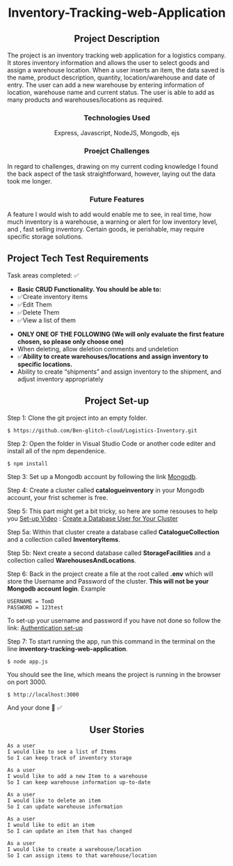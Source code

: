 <h1 align='center'>Inventory-Tracking-web-Application</h1>

<h2 align='center'>Project Description</h2> 

<p>The project is an inventory tracking web application for a logistics company.  It stores inventory information and allows the user to select goods and assign  a warehouse location. When a user inserts an item, the data  saved is the name, product description, quantity, location/warehouse and date of entry. The user can add a new warehouse by entering information of location, warehouse name and current status. The user is able to add as many products and warehouses/locations as required.</p> 

<h3 align='center'>Technologies Used</h3> 

<p align='center'>Express, Javascript, NodeJS, Mongodb, ejs</p> 

<h3 align='center'>Proejct Challenges</h3> 

<p>In regard to challenges, drawing on my current coding knowledge I found the back aspect of the task straightforward, however,  laying out the data took me longer.</p> 

<h3 align='center'>Future Features</h3>  

<p>A feature I would wish to add would enable me to see, in real time, how much inventory is a warehouse, a warning or alert for low inventory level, and , fast selling inventory. Certain goods, ie perishable, may require specific storage solutions. </p>

<h2>Project Tech Test Requirements</h2> 

<p>Task areas completed: ✅</p>

<ul> 
  <li><b>Basic CRUD Functionality. You should be able to:</b></li> 
  <li>✅Create inventory items</li> 
  <li>✅Edit Them</li>
  <li>✅Delete Them</li> 
  <li>✅View a list of them</li>
</ul> 

<ul>
  <li><b>ONLY ONE OF THE FOLLOWING (We will only evaluate the first feature chosen, so please only choose one)</b></li>
  <li>When deleting, allow deletion comments and undeletion</li>
  <li>✅<b>Ability to create warehouses/locations and assign inventory to specific locations.</b></li>
  <li>Ability to create “shipments” and assign inventory to the shipment, and adjust inventory appropriately</li>
</ul>

<h2 align='center'>Project Set-up</h2>

Step 1:
Clone the git project into an empty folder.
```
$ https://github.com/Ben-glitch-cloud/Logistics-Inventory.git
```
Step 2:
Open the folder in Visual Studio Code or another code editer and install all of the npm dependenice.
```
$ npm install
```

Step 3: 
Set up a Mongodb account by following the link <a href='https://www.mongodb.com/docs/guides/atlas/account/'>Mongodb</a>.

Step 4: 
Create a cluster called <b>catalogueinventory</b> in your Mongodb account, your frist schemer is free. 

Step 5: 
This part might get a bit tricky, so here are some resouses to help you <a href='https://www.mongodb.com/blog/post/quick-start-nodejs-mongodb-how-to-get-connected-to-your-database'>Set-up Video</a> : <a href='https://www.mongodb.com/docs/atlas/tutorial/create-mongodb-user-for-cluster/'>Create a Database User for Your Cluster</a>

Step 5a: 
Within that cluster create a database called <b>CatalogueCollection</b> and a collection called <b>InventoryItems</b>.  

Step 5b:
Next create a second database called <b>StorageFacilities</b> and a collection called <b>WarehousesAndLocations</b>.

Step 6: 
Back in the project create a file at the root called <b>.env</b> which will store the Username and Password of the cluster. <b>This will not be your Mongodb account login</b>. 
Example  

```
USERNAME = TomD
PASSWORD = 123test
``` 

To set-up your username and password if you have not done so follow the link: <a href='https://www.mongodb.com/docs/atlas/security-add-mongodb-users/'>Authentication set-up</a>

Step 7:
To start running the app, run this command in the terminal on the line <b>inventory-tracking-web-application</b>. 

```
$ node app.js 
``` 

You should see the line, which means the project is running in the browser on port 3000. 

```
$ http://localhost:3000
```

And your done 👏 ✅

<h2 align='center'>User Stories</h2>  

``` 
As a user
I would like to see a list of Items 
So I can keep track of inventory storage
``` 

``` 
As a user 
I would like to add a new Item to a warehouse
So I can keep warehouse information up-to-date
``` 

``` 
As a user 
I would like to delete an item
So I can update warehouse information
``` 

```
As a user 
I would like to edit an item
So I can update an item that has changed
```

``` 
As a user 
I would like to create a warehouse/location 
So I can assign items to that warehouse/location
```


